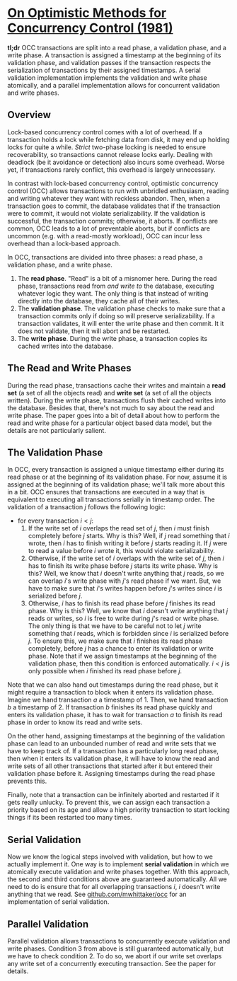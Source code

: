# [On Optimistic Methods for Concurrency Control (1981)](https://scholar.google.com/scholar?cluster=14884990087876248723)
__tl;dr__ OCC transactions are split into a read phase, a validation phase, and
a write phase. A transaction is assigned a timestamp at the beginning of its
validation phase, and validation passes if the transaction respects the
serialization of transactions by their assigned timestamps. A serial validation
implementation implements the validation and write phase atomically, and a
parallel implementation allows for concurrent validation and write phases.

## Overview
Lock-based concurrency control comes with a lot of overhead. If a transaction
holds a lock while fetching data from disk, it may end up holding locks for
quite a while. _Strict_ two-phase locking is needed to ensure recoverability,
so transactions cannot release locks early. Dealing with deadlock (be it
avoidance or detection) also incurs some overhead. Worse yet, if transactions
rarely conflict, this overhead is largely unnecessary.

In contrast with lock-based concurrency control, optimistic concurrency control
(OCC) allows transactions to run with unbridled enthusiasm, reading and writing
whatever they want with reckless abandon. Then, when a transaction goes to
commit, the database validates that if the transaction were to commit, it would
not violate serializability. If the validation is successful, the transaction
commits; otherwise, it aborts. If conflicts are common, OCC leads to a lot of
preventable aborts, but if conflicts are uncommon (e.g. with a read-mostly
workload), OCC can incur less overhead than a lock-based approach.

In OCC, transactions are divided into three phases: a read phase, a validation
phase, and a write phase.

1. The __read phase__. "Read" is a bit of a misnomer here. During the read
   phase, transactions read from _and write to_ the database, executing
   whatever logic they want. The only thing is that instead of writing directly
   into the database, they cache all of their writes.
2. The __validation phase__. The validation phase checks to make sure that a
   transaction commits only if doing so will preserve serializability. If a
   transaction validates, it will enter the write phase and then commit. It it
   does not validate, then it will abort and be restarted.
3. The __write phase__. During the write phase, a transaction copies its cached
   writes into the database.

## The Read and Write Phases
During the read phase, transactions cache their writes and maintain a __read
set__ (a set of all the objects read) and __write set__ (a set of all the
objects written). During the write phase, transactions flush their cached
writes into the database. Besides that, there's not much to say about the read
and write phase. The paper goes into a bit of detail about how to perform the
read and write phase for a particular object based data model, but the details
are not particularly salient.

## The Validation Phase
In OCC, every transaction is assigned a unique timestamp either during its read
phase or at the beginning of its validation phase. For now, assume it is
assigned at the beginning of its validation phase; we'll talk more about this
in a bit. OCC ensures that transactions are executed in a way that is
equivalent to executing all transactions serially in timestamp order. The
validation of a transaction $j$ follows the following logic:

- for every transaction $i < j$:
    1. If the write set of $i$ overlaps the read set of $j$, then $i$ must
       finish completely before $j$ starts. Why is this? Well, if $j$ read
       something that $i$ wrote, then $i$ has to finish writing it before $j$
       starts reading it. If $j$ were to read a value before $i$ wrote it, this
       would violate serializability.
    2. Otherwise, if the write set of $i$ overlaps with the write set of $j$,
       then $i$ has to finish its write phase before $j$ starts its write
       phase.  Why is this? Well, we know that $i$ doesn't write anything that
       $j$ reads, so we can overlap $i$'s write phase with $j$'s read phase if
       we want. But, we have to make sure that $i$'s writes happen before $j$'s
       writes since $i$ is serialized before $j$.
    3. Otherwise, $i$ has to finish its read phase before $j$ finishes its read
       phase. Why is this? Well, we know that $i$ doesn't write anything that
       $j$ reads or writes, so $i$ is free to write during $j$'s read or write
       phase. The only thing is that we have to be careful not to let $j$ write
       something that $i$ reads, which is forbidden since $i$ is serialized
       before $j$. To ensure this, we make sure that $i$ finishes its read
       phase completely, before $j$ has a chance to enter its validation or
       write phase. Note that if we assign timestamps at the beginning of the
       validation phase, then this condition is enforced automatically. $i < j$
       is only possible when $i$ finished its read phase before $j$.

Note that we can also hand out timestamps during the read phase, but it might
require a transaction to block when it enters its validation phase. Imagine we
hand transaction $a$ a timestamp of 1. Then, we hand transaction $b$ a
timestamp of $2$. If transaction $b$ finishes its read phase quickly and enters
its validation phase, it has to wait for transaction $a$ to finish its read
phase in order to know its read and write sets.

On the other hand, assigning timestamps at the beginning of the validation
phase can lead to an unbounded number of read and write sets that we have to
keep track of. If a transaction has a particularly long read phase, then when
it enters its validation phase, it will have to know the read and write sets of
all other transactions that started after it but entered their validation phase
before it. Assigning timestamps during the read phase prevents this.

Finally, note that a transaction can be infinitely aborted and restarted if it
gets really unlucky. To prevent this, we can assign each transaction a priority
based on its age and allow a high priority transaction to start locking things
if its been restarted too many times.

## Serial Validation
Now we know the logical steps involved with validation, but how to we actually
implement it. One way is to implement __serial validation__ in which we
atomically execute validation and write phases together. With this approach,
the second and third conditions above are guaranteed automatically. All we need
to do is ensure that for all overlapping transactions $i$, $i$ doesn't write
anything that we read. See
[github.com/mwhittaker/occ](https://github.com/mwhittaker/occ) for an
implementation of serial validation.

## Parallel Validation
Parallel validation allows transactions to concurrently execute validation and
write phases. Condition 3 from above is still guaranteed automatically, but we
have to check condition 2. To do so, we abort if our write set overlaps any
write set of a concurrently executing transaction. See the paper for details.

<script type="text/javascript" async
  src="https://cdnjs.cloudflare.com/ajax/libs/mathjax/2.7.1/MathJax.js?config=TeX-MML-AM_CHTML">
</script>
